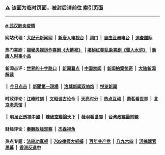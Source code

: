 ### ⚠️ 该面为临时页面，被封后请前往 [索引页面](../link4.md)

---

#### [🔥 武汉肺炎疫情](http://165.227.48.220:10000/videos/corona/)

#### 网站代理：[大纪元新闻网](http://165.227.48.220:10080/gb/) &nbsp;|&nbsp; [新唐人电视台](http://165.227.48.220:8808/gb/) &nbsp;|&nbsp; [网门](http://165.227.48.220:11000/) &nbsp;|&nbsp; [自由亚洲电台](http://165.227.48.220:9800/mandarin/) &nbsp;|&nbsp; [追查国际](http://165.227.48.220:10010/)

#### 热门喜剧：[揭秘央视运作喜剧《大裤衩》](http://165.227.48.220:10000/videos/res/big-shorts/) &nbsp;|&nbsp;[揭秘红朝乱象喜剧《雷人水浒》](http://165.227.48.220:10000/videos/res/OutlawsOfMarsh/) &nbsp;|&nbsp;[新唐人时事小品](http://165.227.48.220:10000/videos/res/comedy/)

#### 新闻点评：[世界的十字路口](http://165.227.48.220/tanghao/) &nbsp;|&nbsp; [新闻看点](http://165.227.48.220/news-insight/) &nbsp;|&nbsp;[中国禁闻](http://165.227.48.220/ntdtv-news/) &nbsp;|&nbsp; [新闻拍案惊奇](http://165.227.48.220/dayu/) &nbsp;|&nbsp; [大陆新闻解读](http://165.227.48.220/ntdtv-comedy/)
####   &nbsp;|&nbsp;  [今日点击](http://165.227.48.220/news-click/)  &nbsp;|&nbsp; [新聞第一現場](http://165.227.48.220/primary-scene/) &nbsp;|&nbsp; [洛城新闻双响炮](http://165.227.48.220/la-news/) &nbsp;|&nbsp; [悦览新闻](http://165.227.48.220/dingyue/)

#### 时政评论：[江峰时刻](http://165.227.48.220/today-in-history/) &nbsp;|&nbsp; [文昭谈古论今](http://165.227.48.220/wenzhao/) &nbsp;|&nbsp; [天亮时分](http://165.227.48.220/tianliang/) &nbsp;|&nbsp; [热点互动](http://165.227.48.220/ntdtv-rdhd/) &nbsp;|&nbsp; [萧茗看世界](http://165.227.48.220/simonegao/) &nbsp;|&nbsp; [北京老茶馆](http://165.227.48.220/teahouse/)  &nbsp;|&nbsp;  
####   &nbsp;|&nbsp;  [明居正透視中國](http://165.227.48.220/decoding-china/)  &nbsp;|&nbsp; [陳破空縱論天下](http://165.227.48.220/pokong/)  &nbsp;|&nbsp; [薇羽看世間](http://165.227.48.220/weiyu/)  &nbsp;|&nbsp; [台湾政經最前線](http://165.227.48.220/taiwan/)   

#### 财经评论：[秦鹏政经观察](http://165.227.48.220/qinpeng/) &nbsp;|&nbsp; [杰森視角 ](http://165.227.48.220/jason/)

#### 热点专题：[法轮功真相](http://165.227.48.220:10000/videos/truth.html) &nbsp;|&nbsp; [709律师大抓捕](http://165.227.48.220:10000/videos/709/) &nbsp;|&nbsp; [百年共产党](http://165.227.48.220:10000/videos/ccp.html) &nbsp;|&nbsp; [八九六四](http://165.227.48.220:10000/videos/88/)  &nbsp;|&nbsp; [活摘器官黑幕](http://165.227.48.220:10000/videos/res/Organs/)  &nbsp;|&nbsp; [香港反送中](http://165.227.48.220:10000/videos/res/hk/) 

<img src='http://gfw-breaker.win/link4.md' width='0px' height='0px'/>


